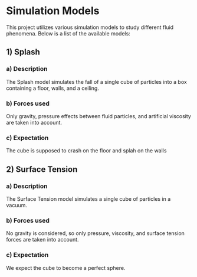 # Simulation Models

This project utilizes various simulation models to study different fluid phenomena. Below is a list of the available models:

## 1) Splash

### a) Description
The Splash model simulates the fall of a single cube of particles into a box containing a floor, walls, and a ceiling. 

### b) Forces used 
Only gravity, pressure effects between fluid particles, and artificial viscosity are taken into account.

### c) Expectation
The cube is supposed to crash on the floor and splah on the walls

## 2) Surface Tension

### a) Description
The Surface Tension model simulates a single cube of particles in a vacuum. 

### b) Forces used
No gravity is considered, so only pressure, viscosity, and surface tension forces are taken into account. 

### c) Expectation
We expect the cube to become a perfect sphere.
